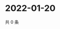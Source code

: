 # 2022-01-20

共 0 条

<!-- BEGIN WEIBO -->
<!-- 最后更新时间 Thu Jan 20 2022 11:00:43 GMT+0800 (China Standard Time) -->

<!-- END WEIBO -->
